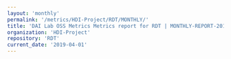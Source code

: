 ```yaml
---
layout: 'monthly'
permalink: '/metrics/HDI-Project/RDT/MONTHLY/'
title: 'DAI Lab OSS Metrics Metrics report for RDT | MONTHLY-REPORT-2019-04-01'
organization: 'HDI-Project'
repository: 'RDT'
current_date: '2019-04-01'
---
```

